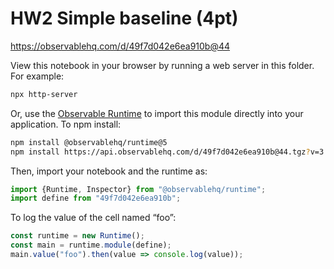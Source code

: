 # HW2 Simple baseline (4pt)

https://observablehq.com/d/49f7d042e6ea910b@44

View this notebook in your browser by running a web server in this folder. For
example:

~~~sh
npx http-server
~~~

Or, use the [Observable Runtime](https://github.com/observablehq/runtime) to
import this module directly into your application. To npm install:

~~~sh
npm install @observablehq/runtime@5
npm install https://api.observablehq.com/d/49f7d042e6ea910b@44.tgz?v=3
~~~

Then, import your notebook and the runtime as:

~~~js
import {Runtime, Inspector} from "@observablehq/runtime";
import define from "49f7d042e6ea910b";
~~~

To log the value of the cell named “foo”:

~~~js
const runtime = new Runtime();
const main = runtime.module(define);
main.value("foo").then(value => console.log(value));
~~~
